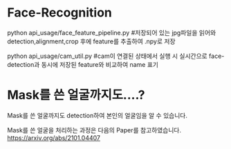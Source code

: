 # Face-Recognition

python api_usage/face_feature_pipeline.py #저장되어 있는 jpg파일을 읽어와 detection,alignment,crop 후에 feature를 추출하여 .npy로 저장


python api_usage/cam_util.py #cam이 연결된 상태에서 실행 시 실시간으로 face-detection과 동시에 저장된 feature와 비교하여 name 표기

# Mask를 쓴 얼굴까지도....?

Mask를 쓴 얼굴까지도 detection하여 본인의 얼굴임을 알 수 있습니다.


Mask를 쓴 얼굴을 처리하는 과정은 다음의 Paper를 참고하였습니다.
https://arxiv.org/abs/2101.04407
